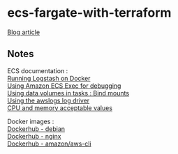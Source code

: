 # ecs-fargate-with-terraform

[Blog article](./doc/article.md)  

## Notes

ECS documentation :  
[Running Logstash on Docker](https://www.elastic.co/guide/en/logstash/current/docker.html)  
[Using Amazon ECS Exec for debugging](https://docs.aws.amazon.com/en_en/AmazonECS/latest/userguide/ecs-exec.html)  
[Using data volumes in tasks : Bind mounts](https://docs.aws.amazon.com/AmazonECS/latest/developerguide/bind-mounts.html)  
[Using the awslogs log driver](https://docs.aws.amazon.com/AmazonECS/latest/developerguide/using_awslogs.html#specify-log-config)  
[CPU and memory acceptable values](https://docs.aws.amazon.com/AmazonECS/latest/developerguide/task-cpu-memory-error.html)  

Docker images :  
[Dockerhub - debian](https://hub.docker.com/_/debian)  
[Dockerhub - nginx](https://hub.docker.com/_/nginx)  
[Dockerhub - amazon/aws-cli](https://hub.docker.com/r/amazon/aws-cli)
